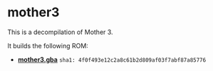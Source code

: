 # mother3

This is a decompilation of Mother 3.

It builds the following ROM:

* [**mother3.gba**](https://datomatic.no-intro.org/index.php?page=show_record&s=23&n=2347) `sha1: 4f0f493e12c2a8c61b2d809af03f7abf87a85776`
